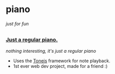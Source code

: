 # piano

###### *just for fun*

### **[Just a regular piano.](https://alialhasnawi.github.io/piano/)**
*nothing interesting, it's just a regular piano*
- Uses the [Tonejs](https://tonejs.github.io/) framework for note playback.
- 1st ever web dev project, made for a friend :)
